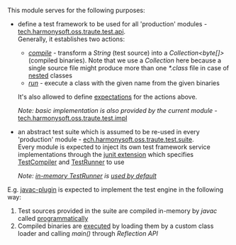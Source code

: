 This module serves for the following purposes:
* define a test framework to be used for all 'production' modules - [tech.harmonysoft.oss.traute.test.api](src/test/java/tech/harmonysoft/oss/traute/test/api).  
  Generally, it establishes two actions:
  * *[compile](src/test/java/tech/harmonysoft/oss/traute/test/api/engine/TestCompiler.java)* - transform a _String_ (test source) into a _Collection<byte[]>_ (compiled binaries). Note that we use a _Collection_ here because a single source file might produce more than one *\*.class* file in case of [nested](https://docs.oracle.com/javase/tutorial/java/javaOO/nested.html) classes
  * *[run](src/test/java/tech/harmonysoft/oss/traute/test/api/engine/TestRunner.java)* - execute a class with the given name from the given binaries  

  It's also allowed to define [expectations](src/test/java/tech/harmonysoft/oss/traute/test/api/expectation/Expectation.java) for the actions above.
   
  *Note: basic implementation is also provided by the current module -* [tech.harmonysoft.oss.traute.test.impl](src/test/java/tech/harmonysoft/oss/traute/test/impl)
* an abstract test suite which is assumed to be re-used in every 'production' module - [ech.harmonysoft.oss.traute.test.suite](src/test/java/tech/harmonysoft/oss/traute/test/suite).  
  Every module is expected to inject its own test framework service implementations through the [junit extension](http://junit.org/junit5/docs/current/user-guide/#extensions) which specifies [TestCompiler](src/test/java/tech/harmonysoft/oss/traute/test/suite/AbstractTrauteTest.java#L20) and [TestRunner](src/test/java/tech/harmonysoft/oss/traute/test/suite/AbstractTrauteTest.java#L21) to use  
  
  *Note: [in-memory TestRunner](src/test/java/tech/harmonysoft/oss/traute/test/impl/engine/TrauteInMemoryTestRunner.java) is [used by default](src/test/java/tech/harmonysoft/oss/traute/test/impl/engine/AbstractTrauteExtension.java#L23)*
  
E.g. [javac-plugin](../javac/README.md) is expected to implement the test engine in the following way:
1. Test sources provided in the suite are compiled in-memory by *javac* called [programmatically](https://docs.oracle.com/javase/8/docs/api/javax/tools/JavaCompiler.html)
2. Compiled binaries are [executed](src/test/java/tech/harmonysoft/oss/traute/test/impl/engine/TrauteInMemoryTestRunner.java) by loading them by a custom class loader and calling *main()* through *Reflection API*